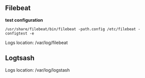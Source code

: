 ## Filebeat

**test configuration**

```
/usr/share/filebeat/bin/filebeat -path.config /etc/filebeat -configtest -e
```

Logs location: /var/log/filebeat

## Logtsash

Logs location: /var/log/logstash
